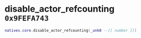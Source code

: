 # disable_actor_refcounting `0x9FEFA743`

```lua
natives.core.disable_actor_refcounting(_unk0 --[[ number ]])
```